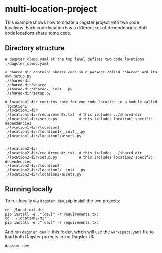 # multi-location-project

This example shows how to create a dagster project with two code locations. Each code location has a different set of dependencies. Both code locations share some code.

## Directory structure

```
# dagster_cloud.yaml at the top level defines two code locations
./dagster_cloud.yaml

# shared-dir contains shared code in a package called 'shared' and its own setup.py
./shared-dir
./shared-dir/shared
./shared-dir/shared/__init__.py
./shared-dir/setup.py

# location1-dir contains code for one code location in a module called 'location1'
./location1-dir
./location1-dir/requirements.txt  # this includes ../shared-dir
./location1-dir/setup.py          # this includes location1 specific dependencies
./location1-dir/location1
./location1-dir/location1/__init__.py
./location1-dir/location2/assets.py


./location2-dir
./location2-dir/requirements.txt  # this includes ../shared-dir
./location2-dir/setup.py          # this includes location2 specific dependencies
./location2-dir/location2
./location2-dir/location2/__init__.py
./location2-dir/location2/assets.py
```

## Running locally

To run locally via `dagster dev`, pip install the two projects:

```
cd ./location1-dir
pip install -e ."[dev]" -r requirements.txt
cd ../location2-dir
pip install -e ."[dev]" -r requirements.txt
```

And run `dagster dev` in this folder, which will use the `workspace.yaml` file to load both Dagster projects in the Dagster UI:

```
dagster dev
```
